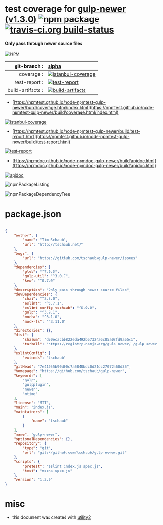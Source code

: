 # test coverage for  [gulp-newer (v1.3.0)](https://github.com/tschaub/gulp-newer)  [![npm package](https://img.shields.io/npm/v/npmtest-gulp-newer.svg?style=flat-square)](https://www.npmjs.org/package/npmtest-gulp-newer) [![travis-ci.org build-status](https://api.travis-ci.org/npmtest/node-npmtest-gulp-newer.svg)](https://travis-ci.org/npmtest/node-npmtest-gulp-newer)
#### Only pass through newer source files

[![NPM](https://nodei.co/npm/gulp-newer.png?downloads=true&downloadRank=true&stars=true)](https://www.npmjs.com/package/gulp-newer)

| git-branch : | [alpha](https://github.com/npmtest/node-npmtest-gulp-newer/tree/alpha)|
|--:|:--|
| coverage : | [![istanbul-coverage](https://npmtest.github.io/node-npmtest-gulp-newer/build/coverage.badge.svg)](https://npmtest.github.io/node-npmtest-gulp-newer/build/coverage.html/index.html)|
| test-report : | [![test-report](https://npmtest.github.io/node-npmtest-gulp-newer/build/test-report.badge.svg)](https://npmtest.github.io/node-npmtest-gulp-newer/build/test-report.html)|
| build-artifacts : | [![build-artifacts](https://npmtest.github.io/node-npmtest-gulp-newer/glyphicons_144_folder_open.png)](https://github.com/npmtest/node-npmtest-gulp-newer/tree/gh-pages/build)|

- [https://npmtest.github.io/node-npmtest-gulp-newer/build/coverage.html/index.html](https://npmtest.github.io/node-npmtest-gulp-newer/build/coverage.html/index.html)

[![istanbul-coverage](https://npmtest.github.io/node-npmtest-gulp-newer/build/screenCapture.buildCi.browser.%252Ftmp%252Fbuild%252Fcoverage.lib.html.png)](https://npmtest.github.io/node-npmtest-gulp-newer/build/coverage.html/index.html)

- [https://npmtest.github.io/node-npmtest-gulp-newer/build/test-report.html](https://npmtest.github.io/node-npmtest-gulp-newer/build/test-report.html)

[![test-report](https://npmtest.github.io/node-npmtest-gulp-newer/build/screenCapture.buildCi.browser.%252Ftmp%252Fbuild%252Ftest-report.html.png)](https://npmtest.github.io/node-npmtest-gulp-newer/build/test-report.html)

- [https://npmdoc.github.io/node-npmdoc-gulp-newer/build/apidoc.html](https://npmdoc.github.io/node-npmdoc-gulp-newer/build/apidoc.html)

[![apidoc](https://npmdoc.github.io/node-npmdoc-gulp-newer/build/screenCapture.buildCi.browser.%252Ftmp%252Fbuild%252Fapidoc.html.png)](https://npmdoc.github.io/node-npmdoc-gulp-newer/build/apidoc.html)

![npmPackageListing](https://npmtest.github.io/node-npmtest-gulp-newer/build/screenCapture.npmPackageListing.svg)

![npmPackageDependencyTree](https://npmtest.github.io/node-npmtest-gulp-newer/build/screenCapture.npmPackageDependencyTree.svg)



# package.json

```json

{
    "author": {
        "name": "Tim Schaub",
        "url": "http://tschaub.net/"
    },
    "bugs": {
        "url": "https://github.com/tschaub/gulp-newer/issues"
    },
    "dependencies": {
        "glob": "^7.0.3",
        "gulp-util": "^3.0.7",
        "kew": "^0.7.0"
    },
    "description": "Only pass through newer source files",
    "devDependencies": {
        "chai": "^3.5.0",
        "eslint": "^3.7.1",
        "eslint-config-tschaub": "^6.0.0",
        "gulp": "^3.9.1",
        "mocha": "^3.1.0",
        "mock-fs": "^3.11.0"
    },
    "directories": {},
    "dist": {
        "shasum": "d50ecacbb822eda492b57324a6c85a07fd9a55c1",
        "tarball": "https://registry.npmjs.org/gulp-newer/-/gulp-newer-1.3.0.tgz"
    },
    "eslintConfig": {
        "extends": "tschaub"
    },
    "gitHead": "7e41955b90d00c7a5848bdc0d21cc27072a60d35",
    "homepage": "https://github.com/tschaub/gulp-newer",
    "keywords": [
        "gulp",
        "gulpplugin",
        "newer",
        "mtime"
    ],
    "license": "MIT",
    "main": "index.js",
    "maintainers": [
        {
            "name": "tschaub"
        }
    ],
    "name": "gulp-newer",
    "optionalDependencies": {},
    "repository": {
        "type": "git",
        "url": "git://github.com/tschaub/gulp-newer.git"
    },
    "scripts": {
        "pretest": "eslint index.js spec.js",
        "test": "mocha spec.js"
    },
    "version": "1.3.0"
}
```



# misc
- this document was created with [utility2](https://github.com/kaizhu256/node-utility2)
